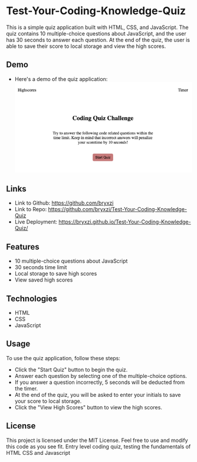 # Test-Your-Coding-Knowledge-Quiz

This is a simple quiz application built with HTML, CSS, and JavaScript. The quiz contains 10 multiple-choice questions about JavaScript, and the user has 30 seconds to answer each question. At the end of the quiz, the user is able to save their score to local storage and view the high scores.

## Demo
* Here's a demo of the quiz application:
![Demo of application](assets/images/demo-sc.png)

## Links
* Link to Github: https://github.com/bryxzi
* Link to Repo: https://github.com/bryxzi/Test-Your-Coding-Knowledge-Quiz
* Live Deployment: https://bryxzi.github.io/Test-Your-Coding-Knowledge-Quiz/

## Features
* 10 multiple-choice questions about JavaScript
* 30 seconds time limit
* Local storage to save high scores
* View saved high scores

## Technologies
* HTML
* CSS
* JavaScript

## Usage
To use the quiz application, follow these steps:

* Click the "Start Quiz" button to begin the quiz.
* Answer each question by selecting one of the multiple-choice options.
* If you answer a question incorrectly, 5 seconds will be deducted from the timer.
* At the end of the quiz, you will be asked to enter your initials to save your score to local storage.
* Click the "View High Scores" button to view the high scores.

## License
This project is licensed under the MIT License. Feel free to use and modify this code as you see fit.
Entry level coding quiz, testing the fundamentals of HTML CSS and Javascript
